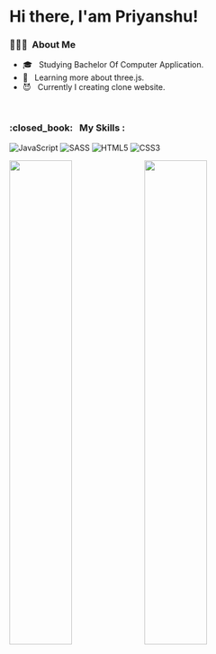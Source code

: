 # Hi there, I'am Priyanshu!



<h3> 👨🏻‍💻 &nbsp;About Me </h3>


- 🎓 &nbsp; Studying Bachelor Of Computer Application.
- 🌱 &nbsp; Learning more about three.js.
- :smiling_imp: &nbsp; Currently I creating clone website.
<br/>


<h3> :closed_book: &nbsp; My Skills : </h3>


![JavaScript](https://img.shields.io/badge/javascript-%23323330.svg?style=for-the-badge&logo=javascript&logoColor=%23F7DF1E) ![SASS](https://img.shields.io/badge/SASS-hotpink.svg?style=for-the-badge&logo=SASS&logoColor=white) ![HTML5](https://img.shields.io/badge/html5-%23E34F26.svg?style=for-the-badge&logo=html5&logoColor=white) ![CSS3](https://img.shields.io/badge/css3-%231572B6.svg?style=for-the-badge&logo=css3&logoColor=white)
<br />

<a href="https://github.com/devilx2055">
  <img  width="47%" align="left" src="https://github-readme-stats.vercel.app/api?username=devilx2055&theme=blue-green&show_icons=true" />
  
  <img  width="47%" align="left" src="https://github-readme-stats.vercel.app/api/top-langs/?username=devilx2055&theme=blue-green&layout=compact" />
</a>
